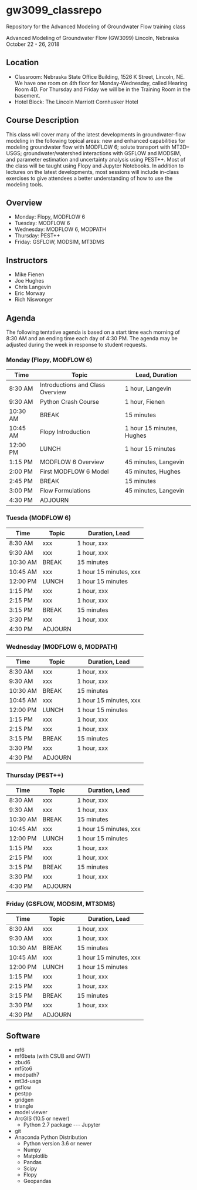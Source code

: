 # gw3099_classrepo
Repository for the Advanced Modeling of Groundwater Flow training class

Advanced Modeling of Groundwater Flow (GW3099)
Lincoln, Nebraska
October 22 - 26, 2018

## Location
* Classroom: Nebraska State Office Building, 1526 K Street, Lincoln, NE.  We have one room on 4th floor for Monday-Wednesday, called Hearing Room 4D.  For Thursday and Friday we will be in the Training Room in the basement.
* Hotel Block: The Lincoln Marriott Cornhusker Hotel

## Course Description
This class will cover many of the latest developments in groundwater-flow modeling in the following topical areas:  new and enhanced capabilities for modeling groundwater flow with MODFLOW 6; solute transport with MT3D–USGS;  groundwater/watershed interactions with GSFLOW and MODSIM, and parameter estimation and uncertainty analysis using PEST++. Most of the class will be taught using Flopy and Jupyter Notebooks.  In addition to lectures on the latest developments, most sessions will include in-class exercises to give attendees a better understanding of how to use the modeling tools.

## Overview
* Monday: Flopy, MODFLOW 6
* Tuesday: MODFLOW 6
* Wednesday: MODFLOW 6, MODPATH
* Thursday: PEST++
* Friday: GSFLOW, MODSIM, MT3DMS

## Instructors
* Mike Fienen
* Joe Hughes 
* Chris Langevin
* Eric Morway
* Rich Niswonger

## Agenda

The following tentative agenda is based on a start time each morning of 8:30 AM and an ending time each day of 4:30 PM.  The agenda may be adjusted during the week in response to student requests.

### Monday (Flopy, MODFLOW 6)

|Time      |Topic                            |Lead, Duration              |
|----------|---------------------------------|----------------------------|
|8:30 AM   |Introductions and Class Overview |1 hour, Langevin            |
|9:30 AM   |Python Crash Course              |1 hour, Fienen              |
|10:30 AM  |BREAK                            |15 minutes                  |
|10:45 AM  |Flopy Introduction               |1 hour 15 minutes, Hughes   |
|12:00 PM  |LUNCH                            |1 hour 15 minutes           |
|1:15 PM   |MODFLOW 6 Overview               |45 minutes, Langevin        |
|2:00 PM   |First MODFLOW 6 Model            |45 minutes, Hughes          |
|2:45 PM   |BREAK                            |15 minutes                  |
|3:00 PM   |Flow Formulations                |45 minutes, Langevin        |
|4:30 PM   |ADJOURN                          |                            |

### Tuesda (MODFLOW 6)

|Time       |Topic                  |Duration, Lead        |
|-----------|-----------------------|----------------------|
|8:30 AM	|xxx					|1 hour, xxx           |
|9:30 AM 	|xxx					|1 hour, xxx           |
|10:30 AM	|BREAK				    |15 minutes            |
|10:45 AM	|xxx					|1 hour 15 minutes, xxx|
|12:00 PM	|LUNCH				    |1 hour 15 minutes     |
|1:15 PM	|xxx					|1 hour, xxx           |
|2:15 PM	|xxx					|1 hour, xxx           |
|3:15 PM    |BREAK				    |15 minutes            |
|3:30 PM	|xxx					|1 hour, xxx           |
|4:30 PM	|ADJOURN                |                      |

### Wednesday (MODFLOW 6, MODPATH)

|Time       |Topic                  |Duration, Lead        |
|-----------|-----------------------|----------------------|
|8:30 AM	|xxx					|1 hour, xxx           |
|9:30 AM 	|xxx					|1 hour, xxx           |
|10:30 AM	|BREAK				    |15 minutes            |
|10:45 AM	|xxx					|1 hour 15 minutes, xxx|
|12:00 PM	|LUNCH				    |1 hour 15 minutes     |
|1:15 PM	|xxx					|1 hour, xxx           |
|2:15 PM	|xxx					|1 hour, xxx           |
|3:15 PM    |BREAK				    |15 minutes            |
|3:30 PM	|xxx					|1 hour, xxx           |
|4:30 PM	|ADJOURN                |                      |

### Thursday (PEST++)

|Time       |Topic                  |Duration, Lead        |
|-----------|-----------------------|----------------------|
|8:30 AM	|xxx					|1 hour, xxx           |
|9:30 AM 	|xxx					|1 hour, xxx           |
|10:30 AM	|BREAK				    |15 minutes            |
|10:45 AM	|xxx					|1 hour 15 minutes, xxx|
|12:00 PM	|LUNCH				    |1 hour 15 minutes     |
|1:15 PM	|xxx					|1 hour, xxx           |
|2:15 PM	|xxx					|1 hour, xxx           |
|3:15 PM    |BREAK				    |15 minutes            |
|3:30 PM	|xxx					|1 hour, xxx           |
|4:30 PM	|ADJOURN                |                      |

### Friday (GSFLOW, MODSIM, MT3DMS)

|Time       |Topic                  |Duration, Lead        |
|-----------|-----------------------|----------------------|
|8:30 AM	|xxx					|1 hour, xxx           |
|9:30 AM 	|xxx					|1 hour, xxx           |
|10:30 AM	|BREAK				    |15 minutes            |
|10:45 AM	|xxx					|1 hour 15 minutes, xxx|
|12:00 PM	|LUNCH				    |1 hour 15 minutes     |
|1:15 PM	|xxx					|1 hour, xxx           |
|2:15 PM	|xxx					|1 hour, xxx           |
|3:15 PM    |BREAK				    |15 minutes            |
|3:30 PM	|xxx					|1 hour, xxx           |
|4:30 PM	|ADJOURN                |                      |

## Software

* mf6
* mf6beta (with CSUB and GWT)
* zbud6
* mf5to6
* modpath7
* mt3d-usgs
* gsflow
* pestpp
* gridgen
* triangle
* model viewer
* ArcGIS (10.5 or newer)
    * Python 2.7 package --- Jupyter
* git
* Anaconda Python Distribution
    * Python version 3.6 or newer
    * Numpy
    * Matplotlib
    * Pandas
    * Scipy
    * Flopy
    * Geopandas

